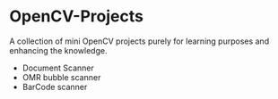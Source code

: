 # OpenCV-Projects


A collection of mini OpenCV projects purely for learning purposes and enhancing the knowledge.
* Document Scanner
* OMR bubble scanner
* BarCode scanner
